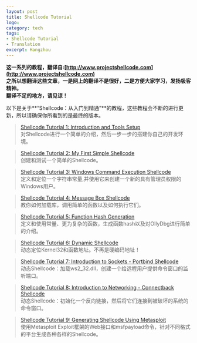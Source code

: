 ```yaml
---
layout: post
title: Shellcode Tutorial
logo: 
category: tech
tags:
- Shellcode Tutorial
- Translation
excerpt: Hangzhou
---
```

**这一系列的教程，翻译自:[http://www.projectshellcode.com](http://www.projectshellcode.com)**    
**之所以想翻译这些文章，一是网上的翻译不是很好，二是方便大家学习，发扬极客精神。**    
**翻译不足的地方，请见谅！**

以下是关于**“Shellcode：从入门到精通”**的教程，这些教程会不断的进行更新，所以请确保你所看到的是最终的版本。

>[Shellcode Tutorial 1: Introduction and Tools Setup]()    
    对Shellcode进行一个简单的介绍，然后一步一步的搭建你自己的开发环境。

>[Shellcode Tutorial 2: My First Simple Shellcode]()    
    创建和测试一个简单的Shellcode。

>[Shellcode Tutorial 3: Windows Command Execution Shellcode]()    
    定义和定位一个字符串常量,并使用它来创建一个新的具有管理员权限的Windows用户。

>[Shellcode Tutorial 4: Message Box Shellcode]()    
    教你如何加载库，调用简单的函数以及如何执行它们。

>[Shellcode Tutorial 5: Function Hash Generation]()    
    定义和使用常量、更为复杂的函数，生成函数hash以及对OllyDbg进行简单的介绍。

>[Shellcode Tutorial 6: Dynamic Shellcode]()    
    动态定位Kernel32和函数地址。不再是硬编码地址！

>[Shellcode Tutorial 7: Introduction to Sockets - Portbind Shellcode]()    
    动态Shellcode：加载ws2_32.dll，创建一个给远程用户提供命令窗口的监听端口。

>[Shellcode Tutorial 8: Introduction to Networking - Connectback Shellcode]()    
    动态Shellcode：初始化一个反向链接，然后将它们连接到被破坏的系统的命令窗口。

>[Shellcode Tutorial 9: Generating Shellcode Using Metasploit]()    
    使用Metasploit Exploit框架的Web接口和msfpayload命令，针对不同格式的平台生成各种各样的Shellcode。